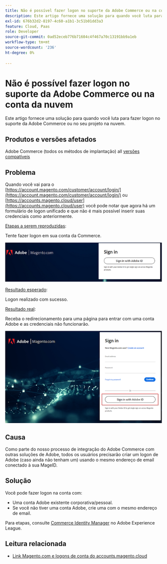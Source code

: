 ```yaml
---
title: Não é possível fazer logon no suporte da Adobe Commerce ou na conta da nuvem
description: Este artigo fornece uma solução para quando você luta para fazer logon no suporte da Adobe Commerce ou no seu projeto na nuvem.
exl-id: 676b32d2-8197-4c60-a1b1-3c51b01dd3a3
feature: Cloud, Paas
role: Developer
source-git-commit: 0ad52eceb776b71604c4f467a70c13191bb9a1eb
workflow-type: tm+mt
source-wordcount: '236'
ht-degree: 0%

---
```


# Não é possível fazer logon no suporte da Adobe Commerce ou na conta da nuvem

Este artigo fornece uma solução para quando você luta para fazer logon no suporte da Adobe Commerce ou no seu projeto na nuvem.

## Produtos e versões afetados

Adobe Commerce (todos os métodos de implantação) all [versões compatíveis](https://www.adobe.com/content/dam/cc/en/legal/terms/enterprise/pdfs/Adobe-Commerce-Software-Lifecycle-Policy.pdf)

## Problema

Quando você vai para o [https://account.magento.com/customer/account/login/](https://account.magento.com/customer/account/login/) ou [https://accounts.magento.cloud/user](https://accounts.magento.cloud/user) você pode notar que agora há um formulário de logon unificado e que não é mais possível inserir suas credenciais como anteriormente.

<u>Etapas a serem reproduzidas</u>:

Tente fazer logon em sua conta da Commerce.

![adobe-login-one](assets/adobe-login-one.png)

<u>Resultado esperado</u>:

Logon realizado com sucesso.

<u>Resultado real</u>:

Receba o redirecionamento para uma página para entrar com uma conta Adobe e as credenciais não funcionarão.

![adobe-login-two](assets/adobe-login-two.png)


## Causa

Como parte do nosso processo de integração do Adobe Commerce com outras soluções de Adobe, todos os usuários precisarão criar um logon de Adobe (caso ainda não tenham um) usando o mesmo endereço de email conectado à sua MageID.

## Solução

Você pode fazer logon na conta com:

- Uma conta Adobe existente corporativa/pessoal.
- Se você não tiver uma conta Adobe, crie uma com o mesmo endereço de email.

Para etapas, consulte [Commerce Identity Manager](https://experienceleague.adobe.com/docs/commerce-admin/start/commerce-account/commerce-identity-manager.html) no Adobe Experience League.

## Leitura relacionada

- [Link Magento.com e logons de conta do accounts.magento.cloud](/help/faq/general/linking-magento-com-and-accounts-magento-cloud-account-logins.md)
